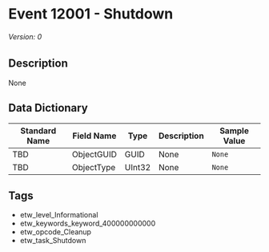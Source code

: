 # Event 12001 - Shutdown
###### Version: 0

## Description
None

## Data Dictionary
|Standard Name|Field Name|Type|Description|Sample Value|
|---|---|---|---|---|
|TBD|ObjectGUID|GUID|None|`None`|
|TBD|ObjectType|UInt32|None|`None`|

## Tags
* etw_level_Informational
* etw_keywords_keyword_400000000000
* etw_opcode_Cleanup
* etw_task_Shutdown